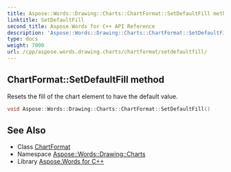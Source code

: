 ```yaml
---
title: Aspose::Words::Drawing::Charts::ChartFormat::SetDefaultFill method
linktitle: SetDefaultFill
second_title: Aspose.Words for C++ API Reference
description: 'Aspose::Words::Drawing::Charts::ChartFormat::SetDefaultFill method. Resets the fill of the chart element to have the default value in C++.'
type: docs
weight: 7000
url: /cpp/aspose.words.drawing.charts/chartformat/setdefaultfill/
---
```

## ChartFormat::SetDefaultFill method


Resets the fill of the chart element to have the default value.

```cpp
void Aspose::Words::Drawing::Charts::ChartFormat::SetDefaultFill()
```

## See Also

* Class [ChartFormat](../)
* Namespace [Aspose::Words::Drawing::Charts](../../)
* Library [Aspose.Words for C++](../../../)
